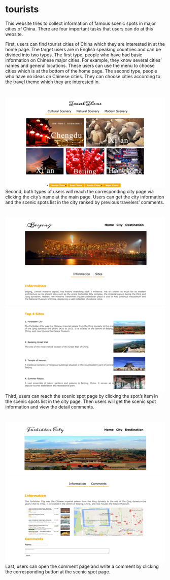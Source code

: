 # tourists
This website tries to collect information of famous scenic spots in major cities of China. There are four important tasks that users can do at this website. 

First, users can find tourist cities of China which they are interested in at the home page. The target users are in English speaking countries and can be divided into two types. The first type, people who have had basic information on Chinese major cities. For example, they know several cities’ names and general locations. These users can use the menu to choose cities which is at the bottom of the home page. The second type, people who have no ideas on Chinese cities. They can choose cities according to the travel theme which they are interested in.

#
![preview](home.jpg)
Second, both types of users will reach the corresponding city page via clicking the city’s name at the main page. Users can get the city information and the scenic spots list in the city ranked by previous travelers’ comments.

#
![preview](city1.jpg)
![preview](city2.jpg)
Third, users can reach the scenic spot page by clicking the spot’s item in the scenic spots list in the city page. Then users will get the scenic spot information and view the detail comments.

#
![preview](site1.jpg)
![preview](site2.jpg)
Last, users can open the comment page and write a comment by clicking the corresponding button at the scenic spot page.

